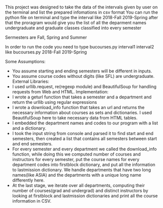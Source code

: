This project was designed to take the data of the intervals given by user on the terminal and list the prepared infomations in csv format
You can run the python file on terminal and type the interval like 2018-Fall 2019-Spring after that the proragram would give you the list of all the deparment names undergraduate and graduate classes classified into every semester

Sermesters are Fall, Spring and Summer

In order to run the code you need to type bucourses.py interval1 interval2 like bucourses.py 2018-Fall 2019-Spring

Some Assumptions:
- You assume starting and ending semesters will be different in inputs.
- You assume course codes without digits (like SFL) are undergraduate.
External Libraries:
- I used urllib.request, re(regexp module) and BeautifulSoup for handling requests from Web and
HTML.
Implementation:
- I wrote a geturl function that takes a semester and a department and return the urllib
using regular expressions
- I wrote a download_info function that takes an url and returns the necessary information about
courses as sets and dictionaries.
I used BeautifulSoup here to take necessary data from HTML tables.
- I embedded the department names and codes to our program with a list and a dictionary.
- I took the input string from console and parsed it to find start and end semesters, then created a list
that contains all semesters between
start and end semesters.
- For every semester and every department we called the download_info function, while doing this
we computed number of courses and instructors for every semester, put the course names for every
department codes
into firstblock dictionary, and put all the information to lastmission dictionary. We handle departments
that have two long names(like ASIA)
and the departments with a unique long name differently here.
- At the last stage, we iterate over all departments, computing their number of courses(grad and
undergrad) and distinct instructors by looking at firstblock
and lastmission dictionaries and print all the course information in CSV.

